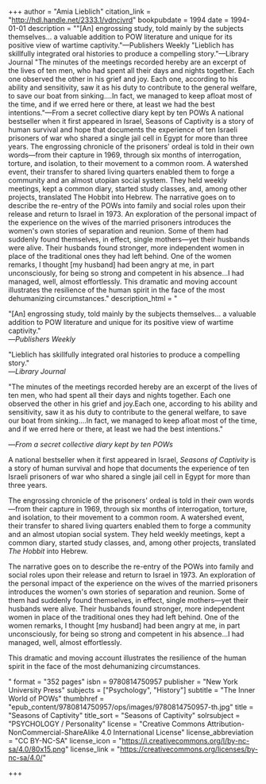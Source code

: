 +++
author = "Amia Lieblich"
citation_link = "http://hdl.handle.net/2333.1/vdncjvrd"
bookpubdate = 1994
date = 1994-01-01
description = "\"[An] engrossing study, told mainly by the subjects themselves... a valuable addition to POW literature and unique for its positive view of wartime captivity.\"—Publishers Weekly \"Lieblich has skillfully integrated oral histories to produce a compelling story.\"—Library Journal \"The minutes of the meetings recorded hereby are an excerpt of the lives of ten men, who had spent all their days and nights together. Each one observed the other in his grief and joy. Each one, according to his ability and sensitivity, saw it as his duty to contribute to the general welfare, to save our boat from sinking....In fact, we managed to keep afloat most of the time, and if we erred here or there, at least we had the best intentions.\"—From a secret collective diary kept by ten POWs A national bestseller when it first appeared in Israel, Seasons of Captivity is a story of human survival and hope that documents the experience of ten Israeli prisoners of war who shared a single jail cell in Egypt for more than three years. The engrossing chronicle of the prisoners' ordeal is told in their own words—from their capture in 1969, through six months of interrogation, torture, and isolation, to their movement to a common room. A watershed event, their transfer to shared living quarters enabled them to forge a community and an almost utopian social system. They held weekly meetings, kept a common diary, started study classes, and, among other projects, translated The Hobbit into Hebrew. The narrative goes on to describe the re-entry of the POWs into family and social roles upon their release and return to Israel in 1973. An exploration of the personal impact of the experience on the wives of the married prisoners introduces the women's own stories of separation and reunion. Some of them had suddenly found themselves, in effect, single mothers—yet their husbands were alive. Their husbands found stronger, more independent women in place of the traditional ones they had left behind. One of the women remarks, I thought [my husband] had been angry at me, in part unconsciously, for being so strong and competent in his absence...I had managed, well, almost effortlessly. This dramatic and moving account illustrates the resilience of the human spirit in the face of the most dehumanizing circumstances."
description_html = "<p>\"[An] engrossing study, told mainly by the subjects themselves... a valuable addition to POW literature and unique for its positive view of wartime captivity.\"<BR>—<I>Publishers Weekly</I></p> <p>\"Lieblich has skillfully integrated oral histories to produce a compelling story.\"<BR>—<I>Library Journal</I></p> <p>\"The minutes of the meetings recorded hereby are an excerpt of the lives of ten men, who had spent all their days and nights together. Each one observed the other in his grief and joy.Each one, according to his ability and sensitivity, saw it as his duty to contribute to the general welfare, to save our boat from sinking....In fact, we managed to keep afloat most of the time, and if we erred here or there, at least we had the best intentions.\"</p>—<I>From a secret collective diary kept by ten POWs</I></p> <p>A national bestseller when it first appeared in Israel, <I>Seasons of Captivity</I> is a story of human survival and hope that documents the experience of ten Israeli prisoners of war who shared a single jail cell in Egypt for more than three years.</p> <p>The engrossing chronicle of the prisoners' ordeal is told in their own words—from their capture in 1969, through six months of interrogation, torture, and isolation, to their movement to a common room. A watershed event, their transfer to shared living quarters enabled them to forge a community and an almost utopian social system. They held weekly meetings, kept a common diary, started study classes, and, among other projects, translated <I>The Hobbit</I> into Hebrew.</p> <p>The narrative goes on to describe the re-entry of the POWs into family and social roles upon their release and return to Israel in 1973. An exploration of the personal impact of the experience on the wives of the married prisoners introduces the women's own stories of separation and reunion. Some of them had suddenly found themselves, in effect, single mothers—yet their husbands were alive. Their husbands found stronger, more independent women in place of the traditional ones they had left behind. One of the women remarks, I thought [my husband] had been angry at me, in part unconsciously, for being so strong and competent in his absence...I had managed, well, almost effortlessly.</p> <p>This dramatic and moving account illustrates the resilience of the human spirit in the face of the most dehumanizing circumstances.</p>"
format = "352 pages"
isbn = 9780814750957
publisher = "New York University Press"
subjects = ["Psychology", "History"]
subtitle = "The Inner World of POWs"
thumbhref = "epub_content/9780814750957/ops/images/9780814750957-th.jpg"
title = "Seasons of Captivity"
title_sort = "Seasons of Captivity"
solrsubject = "PSYCHOLOGY / Personality"
license = "Creative Commons Attribution-NonCommercial-ShareAlike 4.0 International License"
license_abbreviation = "CC BY-NC-SA"
license_icon = "https://i.creativecommons.org/l/by-nc-sa/4.0/80x15.png"
license_link = "https://creativecommons.org/licenses/by-nc-sa/4.0/"

+++

